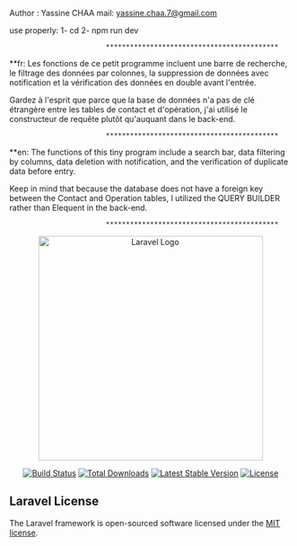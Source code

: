 Author : Yassine CHAA
mail: yassine.chaa.7@gmail.com

use properly: 
1- cd <project directory>
2- npm run dev

                            *******************************************

**fr: Les fonctions de ce petit programme incluent une barre de recherche, le filtrage des données par colonnes, la suppression de données avec notification et la vérification des données en double avant l'entrée.

Gardez à l'esprit que parce que la base de données n'a pas de clé étrangère entre les tables de contact et d'opération, j'ai utilisé le constructeur de requête plutôt qu'auquant dans le back-end.

                            *******************************************

**en: The functions of this tiny program include a search bar, data filtering by columns, data deletion with notification, and the verification of duplicate data before entry.

Keep in mind that because the database does not have a foreign key between the Contact and Operation tables, I utilized the QUERY BUILDER rather than Elequent in the back-end. 

                            *******************************************




<p align="center"><a href="https://laravel.com" target="_blank"><img src="https://raw.githubusercontent.com/laravel/art/master/logo-lockup/5%20SVG/2%20CMYK/1%20Full%20Color/laravel-logolockup-cmyk-red.svg" width="400" alt="Laravel Logo"></a></p>

<p align="center">
<a href="https://github.com/laravel/framework/actions"><img src="https://github.com/laravel/framework/workflows/tests/badge.svg" alt="Build Status"></a>
<a href="https://packagist.org/packages/laravel/framework"><img src="https://img.shields.io/packagist/dt/laravel/framework" alt="Total Downloads"></a>
<a href="https://packagist.org/packages/laravel/framework"><img src="https://img.shields.io/packagist/v/laravel/framework" alt="Latest Stable Version"></a>
<a href="https://packagist.org/packages/laravel/framework"><img src="https://img.shields.io/packagist/l/laravel/framework" alt="License"></a>
</p>

##  Laravel License

The Laravel framework is open-sourced software licensed under the [MIT license](https://opensource.org/licenses/MIT).

